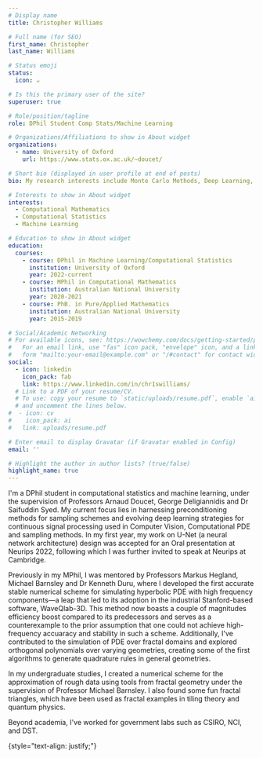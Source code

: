 ```yaml
---
# Display name
title: Christopher Williams

# Full name (for SEO)
first_name: Christopher
last_name: Williams

# Status emoji
status:
  icon: ☕️

# Is this the primary user of the site?
superuser: true

# Role/position/tagline
role: DPhil Student Comp Stats/Machine Learning

# Organizations/Affiliations to show in About widget
organizations:
  - name: University of Oxford
    url: https://www.stats.ox.ac.uk/~doucet/

# Short bio (displayed in user profile at end of posts)
bio: My research interests include Monte Carlo Methods, Deep Learning, Computer Vision, Scientific Programming, High Performance Computing and Fractal Geometry. 

# Interests to show in About widget
interests:
  - Computational Mathematics
  - Computational Statistics
  - Machine Learning

# Education to show in About widget
education:
  courses:
    - course: DPhil in Machine Learning/Computational Statistics
      institution: University of Oxford
      year: 2022-current
    - course: MPhil in Computational Mathematics
      institution: Australian National University
      year: 2020-2021
    - course: PhB. in Pure/Applied Mathematics
      institution: Australian National University
      year: 2015-2019

# Social/Academic Networking
# For available icons, see: https://wowchemy.com/docs/getting-started/page-builder/#icons
#   For an email link, use "fas" icon pack, "envelope" icon, and a link in the
#   form "mailto:your-email@example.com" or "/#contact" for contact widget.
social:
  - icon: linkedin
    icon_pack: fab
    link: https://www.linkedin.com/in/chr1swilliams/
  # Link to a PDF of your resume/CV.
  # To use: copy your resume to `static/uploads/resume.pdf`, enable `ai` icons in `params.yaml`,
  # and uncomment the lines below.
#  - icon: cv
#    icon_pack: ai
#   link: uploads/resume.pdf

# Enter email to display Gravatar (if Gravatar enabled in Config)
email: ''

# Highlight the author in author lists? (true/false)
highlight_name: true
---
```


I'm a DPhil student in computational statistics and machine learning, under the supervision of Professors Arnaud Doucet, George Deligiannidis and Dr Saifuddin Syed. 
My current focus lies in harnessing preconditioning methods for sampling schemes and evolving deep learning strategies for continuous signal processing used in Computer Vision, Computational PDE and sampling methods. 
In my first year, my work on U-Net (a neural network architecture) design was accepted for an Oral presentation at Neurips 2022, following which I was further invited to speak at Neurips at Cambridge. 

Previously in my MPhil, I was mentored by Professors Markus Hegland, Michael Barnsley and Dr Kenneth Duru, where I developed the first accurate stable numerical scheme for simulating hyperbolic PDE with high frequency components—a leap that led to its adoption in the industrial Stanford-based software, WaveQlab-3D. 
This method now boasts a couple of magnitudes efficiency boost compared to its predecessors and serves as a counterexample to the prior assumption that one could not achieve high-frequency accuaracy and stability in such a scheme. Additionally, I've contributed to the simulation of PDE over fractal domains and explored orthogonal polynomials over varying geometries, creating some of the first algorithms to generate quadrature rules in general geometries. 

In my undergraduate studies, I created a numerical scheme for the approximation of rough data using tools from fractal geometry under the supervision of Professor Michael Barnsley. 
I also found some fun fractal triangles, which have been used as fractal examples in tiling theory and quantum physics. 

Beyond academia, I've worked for government labs such as CSIRO, NCI, and DST.

{style="text-align: justify;"}
